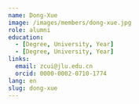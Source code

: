 ```yaml
---
name: Dong-Xue
image: /images/members/dong-xue.jpg
role: alumni
education:
  - [Degree, University, Year]
  - [Degree, University, Year]
links:
  email: zcui@jlu.edu.cn
  orcid: 0000-0002-0710-1774
lang: en
slug: dong-xue
---
```

